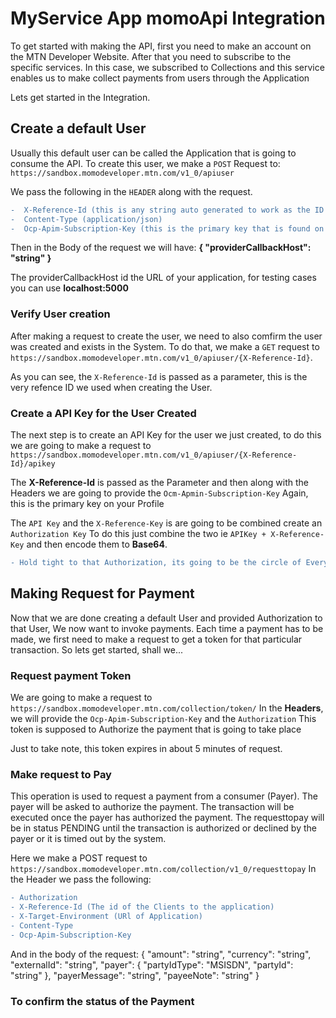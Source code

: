 # MyService App momoApi Integration
To get started with making the API, first you need to make an account on 
the MTN Developer Website. After that you need to subscribe to the specific 
services. In this case, we subscribed to Collections and this service enables
us to make collect payments from users through the Application

Lets get started in the Integration.

## Create a default User
Usually this default user can be called the Application that is going to
consume the API.
To create this user, we make a `POST` Request to:
`https://sandbox.momodeveloper.mtn.com/v1_0/apiuser`

We pass the following in the `HEADER` along with the request.
```diff
-  X-Reference-Id (this is any string auto generated to work as the ID of the application)
-  Content-Type (application/json)
-  Ocp-Apim-Subscription-Key (this is the primary key that is found on your profile when you create the account with MTN)
```
Then in the Body of the request we will have:
**{ "providerCallbackHost": "string" }**

The providerCallbackHost id the URL of your application, for testing cases you can use **localhost:5000**

### Verify User creation
After making a request to create the user, we need to also comfirm the user was created and exists in the System.
To do that, we make a `GET` request to `https://sandbox.momodeveloper.mtn.com/v1_0/apiuser/{X-Reference-Id}`.

As you can see, the `X-Reference-Id` is passed as a parameter, this is the very refence ID we used when creating the User.

### Create a API Key for the User Created
The next step is to create an API Key for the user we just created, to do this we are going to make a request to 
`https://sandbox.momodeveloper.mtn.com/v1_0/apiuser/{X-Reference-Id}/apikey`

The **X-Reference-Id** is passed as the Parameter and then along with the Headers we are going to provide the `Ocm-Apmin-Subscription-Key`
Again, this is the primary key on your Profile

The `API Key` and the `X-Reference-Key` is are going to be combined create an `Authorization Key`
To do this just combine the two ie `APIKey + X-Reference-Key` and then encode them to **Base64**.
```diff
- Hold tight to that Authorization, its going to be the circle of Everything!
```

## Making Request for Payment
Now that we are done creating a default User and provided Authorization to that User, We now 
want to invoke payments. Each time a payment has to be made, we first need to make a request to get a token 
for that particular transaction.
So lets get started, shall we...

### Request payment Token
We are going to make a request to `https://sandbox.momodeveloper.mtn.com/collection/token/`
In the **Headers**, we will provide the `Ocp-Apim-Subscription-Key` and the `Authorization`
This token is supposed to Authorize the payment that is going to take place

Just to take note, this token expires in about 5 minutes of request.

### Make request to Pay
This operation is used to request a payment from a consumer (Payer). The payer will be asked to authorize the payment. The transaction will be executed once the payer has authorized the payment. The requesttopay will be in status PENDING until the transaction is authorized or declined by the payer or it is timed out by the system.

Here we make a POST request to `https://sandbox.momodeveloper.mtn.com/collection/v1_0/requesttopay`
In the Header we pass the following:
```diff
- Authorization
- X-Reference-Id (The id of the Clients to the application)
- X-Target-Environment (URl of Application)
- Content-Type
- Ocp-Apim-Subscription-Key
```

And in the body of the request:
{
  "amount": "string",
  "currency": "string",
  "externalId": "string",
  "payer": {
    "partyIdType": "MSISDN",
    "partyId": "string"
  },
  "payerMessage": "string",
  "payeeNote": "string"
}

### To confirm the status of the Payment

